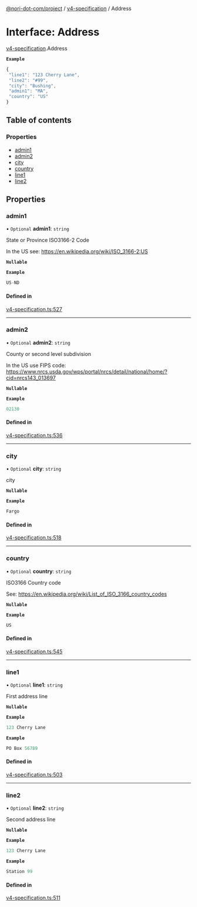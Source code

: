 [@nori-dot-com/project](../README.md) / [v4-specification](../modules/v4_specification.md) / Address

# Interface: Address

[v4-specification](../modules/v4_specification.md).Address

**`Example`**

```js
{
 "line1": "123 Cherry Lane",
 "line2": "#99",
 "city": "Bushing",
 "admin1": "MA",
 "country": "US"
}
```

## Table of contents

### Properties

- [admin1](v4_specification.Address.md#admin1)
- [admin2](v4_specification.Address.md#admin2)
- [city](v4_specification.Address.md#city)
- [country](v4_specification.Address.md#country)
- [line1](v4_specification.Address.md#line1)
- [line2](v4_specification.Address.md#line2)

## Properties

### admin1

• `Optional` **admin1**: `string`

State or Province ISO3166-2 Code

In the US see: https://en.wikipedia.org/wiki/ISO_3166-2:US

**`Nullable`**

**`Example`**

```ts
US-ND
```

#### Defined in

[v4-specification.ts:527](https://github.com/nori-dot-eco/nori-dot-com/blob/4c0d342/packages/project/src/v4-specification.ts#L527)

___

### admin2

• `Optional` **admin2**: `string`

County or second level subdivision

In the US use FIPS code: https://www.nrcs.usda.gov/wps/portal/nrcs/detail/national/home/?cid=nrcs143_013697

**`Nullable`**

**`Example`**

```ts
02130
```

#### Defined in

[v4-specification.ts:536](https://github.com/nori-dot-eco/nori-dot-com/blob/4c0d342/packages/project/src/v4-specification.ts#L536)

___

### city

• `Optional` **city**: `string`

city

**`Nullable`**

**`Example`**

```ts
Fargo
```

#### Defined in

[v4-specification.ts:518](https://github.com/nori-dot-eco/nori-dot-com/blob/4c0d342/packages/project/src/v4-specification.ts#L518)

___

### country

• `Optional` **country**: `string`

ISO3166 Country code

See: https://en.wikipedia.org/wiki/List_of_ISO_3166_country_codes

**`Nullable`**

**`Example`**

```ts
US
```

#### Defined in

[v4-specification.ts:545](https://github.com/nori-dot-eco/nori-dot-com/blob/4c0d342/packages/project/src/v4-specification.ts#L545)

___

### line1

• `Optional` **line1**: `string`

First address line

**`Nullable`**

**`Example`**

```ts
123 Cherry Lane
```

**`Example`**

```ts
PO Box 56789
```

#### Defined in

[v4-specification.ts:503](https://github.com/nori-dot-eco/nori-dot-com/blob/4c0d342/packages/project/src/v4-specification.ts#L503)

___

### line2

• `Optional` **line2**: `string`

Second address line

**`Nullable`**

**`Example`**

```ts
123 Cherry Lane
```

**`Example`**

```ts
Station 99
```

#### Defined in

[v4-specification.ts:511](https://github.com/nori-dot-eco/nori-dot-com/blob/4c0d342/packages/project/src/v4-specification.ts#L511)
